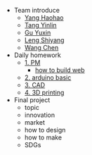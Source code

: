 <!-- 侧边栏 docs/_sidebar.md -->
- Team introduce
  - [Yang Haohao](team%20introduce/Yang%20Haohao.md)
  - [Tang Yinlin](team%20introduce/Tang%20Yilin.md)
  - [Gu Yuxin](team%20introduce/Tang%20Yilin.md)
  - [Leng Shiyang](team%20introduce/Leng%20Shiyang.md)
  - [Wang Chen](team%20introduce/Wang%20Chen.md)
- Daily homework
  - [1. PM]()
    - [how to build web](class/1pm/pm-web1.md)
  - [2. arduino basic]()
  - [3. CAD]()
  - [4. 3D printing]()
- Final project
  - topic
  - innovation
  - market
  - how to design 
  - how to make
  - SDGs